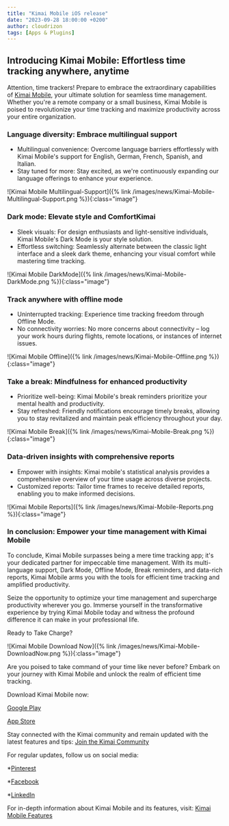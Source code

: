 ```yaml
---
title: "Kimai Mobile iOS release"
date: "2023-09-28 18:00:00 +0200"
author: cloudrizon
tags: [Apps & Plugins]
---
```


## Introducing Kimai Mobile: Effortless time tracking anywhere, anytime 

Attention, time trackers! Prepare to embrace the extraordinary capabilities of [Kimai Mobile](https://www.kimaimobile.com/), your ultimate solution for seamless time management. Whether you're a remote company or a small business, Kimai Mobile is poised to revolutionize your time tracking and maximize productivity across your entire organization. 

### Language diversity: Embrace multilingual support 

* Multilingual convenience: Overcome language barriers effortlessly with Kimai Mobile's support for English, German, French, Spanish, and Italian. 
* Stay tuned for more: Stay excited, as we're continuously expanding our language offerings to enhance your experience. 

![Kimai Mobile Multilingual-Support]({% link /images/news/Kimai-Mobile-Multilingual-Support.png %}){:class="image"}

### Dark mode: Elevate style and ComfortKimai 

* Sleek visuals: For design enthusiasts and light-sensitive individuals, Kimai Mobile's Dark Mode is your style solution. 
* Effortless switching: Seamlessly alternate between the classic light interface and a sleek dark theme, enhancing your visual comfort while mastering time tracking. 

![Kimai Mobile DarkMode]({% link /images/news/Kimai-Mobile-DarkMode.png %}){:class="image"}

### Track anywhere with offline mode 

* Uninterrupted tracking: Experience time tracking freedom through Offline Mode. 
* No connectivity worries: No more concerns about connectivity – log your work hours during flights, remote locations, or instances of internet issues. 

![Kimai Mobile Offline]({% link /images/news/Kimai-Mobile-Offline.png %}){:class="image"}

### Take a break: Mindfulness for enhanced productivity 

* Prioritize well-being: Kimai Mobile's break reminders prioritize your mental health and productivity. 
* Stay refreshed: Friendly notifications encourage timely breaks, allowing you to stay revitalized and maintain peak efficiency throughout your day. 

![Kimai Mobile Break]({% link /images/news/Kimai-Mobile-Break.png %}){:class="image"}

### Data-driven insights with comprehensive reports 

* Empower with insights: Kimai mobile's statistical analysis provides a comprehensive overview of your time usage across diverse projects. 
* Customized reports: Tailor time frames to receive detailed reports, enabling you to make informed decisions. 

![Kimai Mobile Reports]({% link /images/news/Kimai-Mobile-Reports.png %}){:class="image"}

### In conclusion: Empower your time management with Kimai Mobile 

To conclude, Kimai Mobile surpasses being a mere time tracking app; it's your dedicated partner for impeccable time management. With its multi-language support, Dark Mode, Offline Mode, Break reminders, and data-rich reports, Kimai Mobile arms you with the tools for efficient time tracking and amplified productivity. 

Seize the opportunity to optimize your time management and supercharge productivity wherever you go. Immerse yourself in the transformative experience by trying Kimai Mobile today and witness the profound difference it can make in your professional life. 

Ready to Take Charge? 

![Kimai Mobile Download Now]({% link /images/news/Kimai-Mobile-DownloadNow.png %}){:class="image"}

Are you poised to take command of your time like never before? Embark on your journey with Kimai Mobile and unlock the realm of efficient time tracking. 

Download Kimai Mobile now:  

[Google Play](https://play.google.com/store/apps/details?id=de.cloudrizon.kimaimobile&pcampaignid=pcampaignidMKT-Other-global-all-co-prtnr-py-PartBadge-Mar2515-1)

[App Store](https://apps.apple.com/us/app/kimai-mobile/id1563933145)

Stay connected with the Kimai community and remain updated with the latest features and tips: [Join the Kimai Community](https://www.kimaimobile.com/the-kimai-mobile-blog/)

For regular updates, follow us on social media: 

*[Pinterest](https://www.pinterest.de/kimaimobileapp/)

*[Facebook](https://www.facebook.com/cloudrizon/)

*[LinkedIn](https://www.linkedin.com/company/cloudrizon/)

For in-depth information about Kimai Mobile and its features, visit: [Kimai Mobile Features](https://www.kimaimobile.com/features/)
